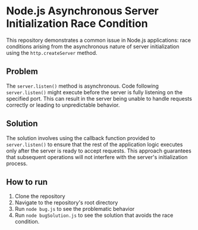 # Node.js Asynchronous Server Initialization Race Condition
This repository demonstrates a common issue in Node.js applications: race conditions arising from the asynchronous nature of server initialization using the `http.createServer` method.

## Problem
The `server.listen()` method is asynchronous. Code following `server.listen()` might execute before the server is fully listening on the specified port. This can result in the server being unable to handle requests correctly or leading to unpredictable behavior.

## Solution
The solution involves using the callback function provided to `server.listen()` to ensure that the rest of the application logic executes only after the server is ready to accept requests. This approach guarantees that subsequent operations will not interfere with the server's initialization process.

## How to run
1. Clone the repository
2. Navigate to the repository's root directory
3. Run `node bug.js` to see the problematic behavior
4. Run `node bugSolution.js` to see the solution that avoids the race condition.